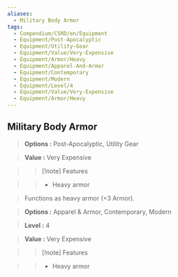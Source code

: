 ```yaml
---
aliases:
  - Military Body Armor
tags:
  - Compendium/CSRD/en/Equipment
  - Equipment/Post-Apocalyptic
  - Equipment/Utility-Gear
  - Equipment/Value/Very-Expensive
  - Equipment/Armor/Heavy
  - Equipment/Apparel-And-Armor
  - Equipment/Contemporary
  - Equipment/Modern
  - Equipment/Level/4
  - Equipment/Value/Very-Expensive
  - Equipment/Armor/Heavy
---
```

    
      
## Military Body Armor      
      
>      
> **Options :** Post-Apocalyptic, Utility Gear      
> **Value :** Very Expensive      
>>[!note] Features      
>> - Heavy armor      
      
>Functions as heavy armor (+3 Armor).      
> **Options :** Apparel & Armor, Contemporary, Modern      
> **Level :** 4      
> **Value :** Very Expensive      
>>[!note] Features      
>> - Heavy armor